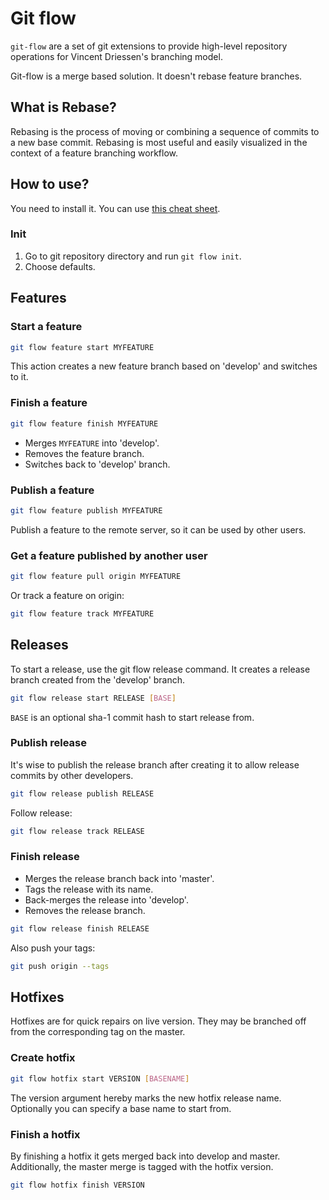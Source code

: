 # Git flow

`git-flow` are a set of git extensions to provide high-level repository operations for Vincent Driessen's branching model.

Git-flow is a merge based solution. It doesn't rebase feature branches.

## What is Rebase?

Rebasing is the process of moving or combining a sequence of commits to a new base commit. Rebasing is most useful and easily visualized in the context of a feature branching workflow.

## How to use?

You need to install it. You can use [this cheat sheet](https://danielkummer.github.io/git-flow-cheatsheet/index.html#setup).

### Init

1. Go to git repository directory and run `git flow init`.
2. Choose defaults.

## Features

### Start a feature

```bash
git flow feature start MYFEATURE
``` 

This action creates a new feature branch based on 'develop' and switches to it.

### Finish a feature

```bash
git flow feature finish MYFEATURE
```

* Merges `MYFEATURE` into 'develop'.
* Removes the feature branch.
* Switches back to 'develop' branch.

### Publish a feature

```bash
git flow feature publish MYFEATURE
```

Publish a feature to the remote server, so it can be used by other users.

### Get a feature published by another user

```bash
git flow feature pull origin MYFEATURE
```

Or track a feature on origin:

```bash
git flow feature track MYFEATURE
```

## Releases

To start a release, use the git flow release command. It creates a release branch created from the 'develop' branch.

```bash
git flow release start RELEASE [BASE]
```

`BASE` is an optional sha-1 commit hash to start release from.

### Publish release

It's wise to publish the release branch after creating it to allow release commits by other developers.

```bash
git flow release publish RELEASE
```

Follow release:

```bash
git flow release track RELEASE
```

### Finish release

* Merges the release branch back into 'master'.
* Tags the release with its name.
* Back-merges the release into 'develop'.
* Removes the release branch.

```bash
git flow release finish RELEASE
```

Also push your tags:

```bash
git push origin --tags
```

## Hotfixes

Hotfixes are for quick repairs on live version. They may be branched off from the corresponding tag on the master.

### Create hotfix

```bash
git flow hotfix start VERSION [BASENAME]
```

The version argument hereby marks the new hotfix release name. Optionally you can specify a base name to start from.

### Finish a hotfix

By finishing a hotfix it gets merged back into develop and master. Additionally, the master merge is tagged with the hotfix version.

```bash
git flow hotfix finish VERSION
```